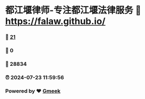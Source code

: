 # 都江堰律师-专注都江堰法律服务 :link: https://falaw.github.io/ 
### :page_facing_up: [21](https://falaw.github.io//tag.html) 
### :speech_balloon: 0 
### :hibiscus: 28834 
### :alarm_clock: 2024-07-23 11:59:56 
### Powered by :heart: [Gmeek](https://github.com/Meekdai/Gmeek)
